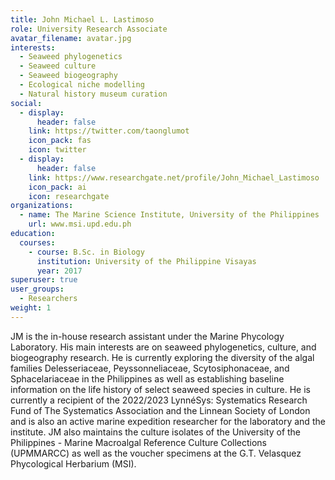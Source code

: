 ```yaml
---
title: John Michael L. Lastimoso
role: University Research Associate
avatar_filename: avatar.jpg
interests:
  - Seaweed phylogenetics
  - Seaweed culture
  - Seaweed biogeography
  - Ecological niche modelling
  - Natural history museum curation
social:
  - display:
      header: false
    link: https://twitter.com/taonglumot
    icon_pack: fas
    icon: twitter
  - display:
      header: false
    link: https://www.researchgate.net/profile/John_Michael_Lastimoso
    icon_pack: ai
    icon: researchgate
organizations:
  - name: The Marine Science Institute, University of the Philippines
    url: www.msi.upd.edu.ph
education:
  courses:
    - course: B.Sc. in Biology
      institution: University of the Philippine Visayas
      year: 2017
superuser: true
user_groups:
  - Researchers
weight: 1
---
```

JM is the in-house research assistant under the Marine Phycology Laboratory. His main interests are on seaweed phylogenetics, culture, and biogeography research. He is currently exploring the diversity of the algal families Delesseriaceae, Peyssonneliaceae, Scytosiphonaceae, and Sphacelariaceae in the Philippines as well as establishing baseline information on the life history of select seaweed species in culture. He is currently a recipient of the 2022/2023 LynnéSys: Systematics Research Fund of The Systematics Association and the Linnean Society of London and is also an active marine expedition researcher for the laboratory and the institute. JM also maintains the culture isolates of the University of the Philippines - Marine Macroalgal Reference Culture Collections (UPMMARCC) as well as the voucher specimens at the G.T. Velasquez Phycological Herbarium (MSI).